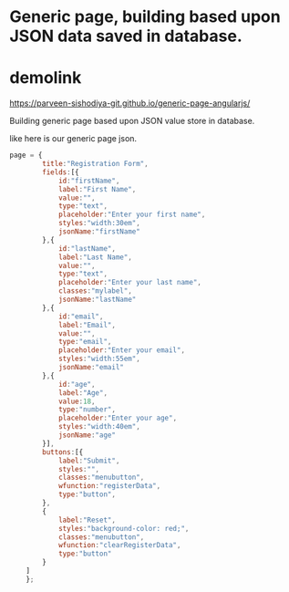 # Generic page, building based upon JSON data saved in database.

# demolink
https://parveen-sishodiya-git.github.io/generic-page-angularjs/

Building generic page based upon JSON value store in database.

like here is our generic page json.

```javascript
page = {
        title:"Registration Form",
        fields:[{
            id:"firstName",
            label:"First Name",
            value:"",
            type:"text",
            placeholder:"Enter your first name",
            styles:"width:30em",
            jsonName:"firstName"
        },{
            id:"lastName",
            label:"Last Name",
            value:"",
            type:"text",
            placeholder:"Enter your last name",
            classes:"mylabel",
            jsonName:"lastName"
        },{
            id:"email",
            label:"Email",
            value:"",
            type:"email",
            placeholder:"Enter your email",
            styles:"width:55em",
            jsonName:"email"
        },{
            id:"age",
            label:"Age",
            value:18,
            type:"number",
            placeholder:"Enter your age",
            styles:"width:40em",
            jsonName:"age"
        }],
        buttons:[{
            label:"Submit",
            styles:"",
            classes:"menubutton",
            wfunction:"registerData",
            type:"button",
        },
        {
            label:"Reset",
            styles:"background-color: red;",
            classes:"menubutton",
            wfunction:"clearRegisterData",
            type:"button"
        }
    ]
    };
```    
